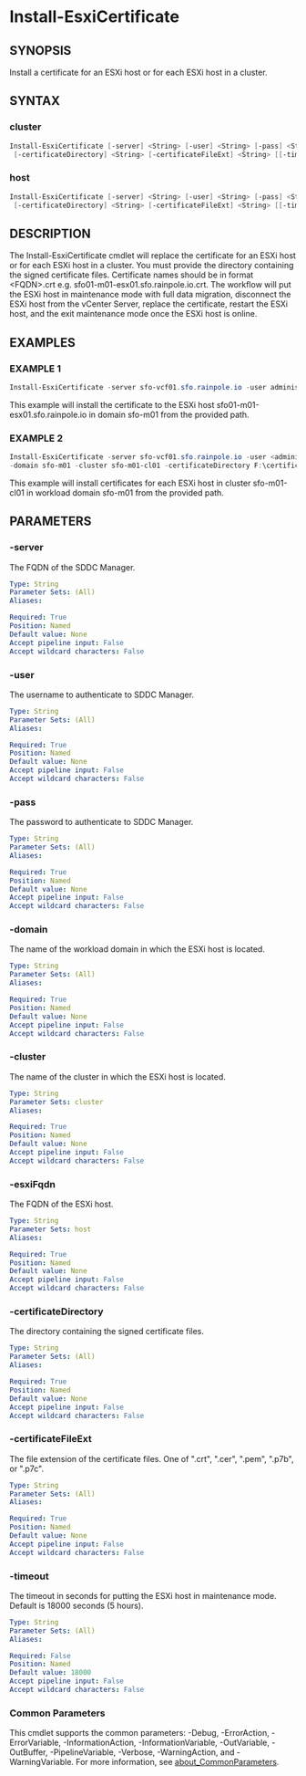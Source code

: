 # Install-EsxiCertificate

## SYNOPSIS

Install a certificate for an ESXi host or for each ESXi host in a cluster.

## SYNTAX

### cluster

```powershell
Install-EsxiCertificate [-server] <String> [-user] <String> [-pass] <String> [-domain] <String> [-cluster] <String>
 [-certificateDirectory] <String> [-certificateFileExt] <String> [[-timeout] <String>] [<CommonParameters>]
```

### host

```powershell
Install-EsxiCertificate [-server] <String> [-user] <String> [-pass] <String> [-domain] <String> [-esxiFqdn] <String>
 [-certificateDirectory] <String> [-certificateFileExt] <String> [[-timeout] <String>] [<CommonParameters>]
```

## DESCRIPTION

The Install-EsxiCertificate cmdlet will replace the certificate for an ESXi host or for each ESXi host in a cluster.
You must provide the directory containing the signed certificate files.
Certificate names should be in format \<FQDN\>.crt e.g.
sfo01-m01-esx01.sfo.rainpole.io.crt.
The workflow will put the ESXi host in maintenance mode with full data migration,
disconnect the ESXi host from the vCenter Server, replace the certificate, restart the ESXi host,
and the exit maintenance mode once the ESXi host is online.

## EXAMPLES

### EXAMPLE 1

```powershell
Install-EsxiCertificate -server sfo-vcf01.sfo.rainpole.io -user administrator@vsphere.local -pass VMw@re1! -domain sfo-m01 -esxiFqdn sfo01-m01-esx01.sfo.rainpole.io -certificateDirectory F:\certificates -certificateFileExt ".cer"
```

This example will install the certificate to the ESXi host sfo01-m01-esx01.sfo.rainpole.io in domain sfo-m01 from the provided path.

### EXAMPLE 2

```powershell
Install-EsxiCertificate -server sfo-vcf01.sfo.rainpole.io -user <administrator@vsphere.local> -pass VMw@re1!
-domain sfo-m01 -cluster sfo-m01-cl01 -certificateDirectory F:\certificates -certificateFileExt ".cer"
```

This example will install certificates for each ESXi host in cluster sfo-m01-cl01 in workload domain sfo-m01 from the provided path.

## PARAMETERS

### -server

The FQDN of the SDDC Manager.

```yaml
Type: String
Parameter Sets: (All)
Aliases:

Required: True
Position: Named
Default value: None
Accept pipeline input: False
Accept wildcard characters: False
```

### -user

The username to authenticate to SDDC Manager.

```yaml
Type: String
Parameter Sets: (All)
Aliases:

Required: True
Position: Named
Default value: None
Accept pipeline input: False
Accept wildcard characters: False
```

### -pass

The password to authenticate to SDDC Manager.

```yaml
Type: String
Parameter Sets: (All)
Aliases:

Required: True
Position: Named
Default value: None
Accept pipeline input: False
Accept wildcard characters: False
```

### -domain

The name of the workload domain in which the ESXi host is located.

```yaml
Type: String
Parameter Sets: (All)
Aliases:

Required: True
Position: Named
Default value: None
Accept pipeline input: False
Accept wildcard characters: False
```

### -cluster

The name of the cluster in which the ESXi host is located.

```yaml
Type: String
Parameter Sets: cluster
Aliases:

Required: True
Position: Named
Default value: None
Accept pipeline input: False
Accept wildcard characters: False
```

### -esxiFqdn

The FQDN of the ESXi host.

```yaml
Type: String
Parameter Sets: host
Aliases:

Required: True
Position: Named
Default value: None
Accept pipeline input: False
Accept wildcard characters: False
```

### -certificateDirectory

The directory containing the signed certificate files.

```yaml
Type: String
Parameter Sets: (All)
Aliases:

Required: True
Position: Named
Default value: None
Accept pipeline input: False
Accept wildcard characters: False
```

### -certificateFileExt

The file extension of the certificate files.
One of ".crt", ".cer", ".pem", ".p7b", or ".p7c".

```yaml
Type: String
Parameter Sets: (All)
Aliases:

Required: True
Position: Named
Default value: None
Accept pipeline input: False
Accept wildcard characters: False
```

### -timeout

The timeout in seconds for putting the ESXi host in maintenance mode.
Default is 18000 seconds (5 hours).

```yaml
Type: String
Parameter Sets: (All)
Aliases:

Required: False
Position: Named
Default value: 18000
Accept pipeline input: False
Accept wildcard characters: False
```

### Common Parameters

This cmdlet supports the common parameters: -Debug, -ErrorAction, -ErrorVariable, -InformationAction, -InformationVariable, -OutVariable, -OutBuffer, -PipelineVariable, -Verbose, -WarningAction, and -WarningVariable. For more information, see [about_CommonParameters](http://go.microsoft.com/fwlink/?LinkID=113216).
